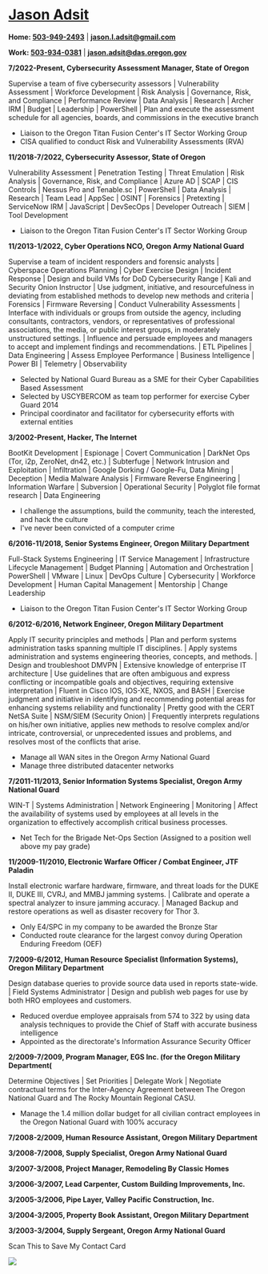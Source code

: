 # [Jason Adsit](https://www.linkedin.com/in/jasonadsit/)

**Home: [503-949-2493](tel:5039492493)** &#124; **[jason.l.adsit@gmail.com](mailto:jason.l.adsit@gmail.com)**

**Work: [503-934-0381](tel:9719007326)** &#124; **[jason.adsit@das.oregon.gov](mailto:jason.adsit@das.oregon.gov)**

**7/2022-Present, Cybersecurity Assessment Manager, State of Oregon**

Supervise a team of five cybersecurity assessors &#124; Vulnerability Assessment &#124; Workforce Development &#124; Risk Analysis &#124; Governance, Risk, and Compliance &#124; Performance Review &#124; Data Analysis &#124; Research &#124; Archer IRM &#124; Budget &#124; Leadership &#124; PowerShell &#124; Plan and execute the assessment schedule for all agencies, boards, and commissions in the executive branch

* Liaison to the Oregon Titan Fusion Center's IT Sector Working Group
* CISA qualified to conduct Risk and Vulnerability Assessments (RVA)

**11/2018-7/2022, Cybersecurity Assessor, State of Oregon**

Vulnerability Assessment &#124; Penetration Testing &#124; Threat Emulation &#124; Risk Analysis &#124; Governance, Risk, and Compliance &#124; Azure AD &#124; SCAP &#124; CIS Controls &#124; Nessus Pro and Tenable.sc &#124; PowerShell &#124; Data Analysis &#124; Research &#124; Team Lead &#124; AppSec &#124; OSINT &#124; Forensics &#124; Pretexting &#124; ServiceNow IRM &#124; JavaScript &#124; DevSecOps &#124; Developer Outreach &#124; SIEM &#124; Tool Development

* Liaison to the Oregon Titan Fusion Center's IT Sector Working Group

**11/2013-1/2022, Cyber Operations NCO, Oregon Army National Guard**

Supervise a team of incident responders and forensic analysts &#124; Cyberspace Operations Planning &#124; Cyber Exercise Design &#124; Incident Response &#124; Design and build VMs for DoD Cybersecurity Range &#124; Kali and Security Onion Instructor &#124; Use judgment, initiative, and resourcefulness in deviating from established methods to develop new methods and criteria &#124; Forensics &#124; Firmware Reversing &#124; Conduct Vulnerability Assessments &#124; Interface with individuals or groups from outside the agency, including consultants, contractors, vendors, or representatives of professional associations, the media, or public interest groups, in moderately unstructured settings. &#124; Influence and persuade employees and managers to accept and implement findings and recommendations. &#124; ETL Pipelines &#124; Data Engineering &#124; Assess Employee Performance &#124; Business Intelligence &#124; Power BI &#124; Telemetry &#124; Observability

* Selected by National Guard Bureau as a SME for their Cyber Capabilities Based Assessment
* Selected by USCYBERCOM as team top performer for exercise Cyber Guard 2014
* Principal coordinator and facilitator for cybersecurity efforts with external entities

**3/2002-Present, Hacker, The Internet**

BootKit Development &#124; Espionage &#124; Covert Communication &#124; DarkNet Ops (Tor, i2p, ZeroNet, dn42, etc.) &#124; Subterfuge &#124; Network Intrusion and Exploitation &#124; Infiltration &#124; Google Dorking / Google-Fu, Data Mining &#124; Deception &#124; Media Malware Analysis &#124; Firmware Reverse Engineering &#124; Information Warfare &#124; Subversion &#124; Operational Security &#124; Polyglot file format research &#124; Data Engineering

* I challenge the assumptions, build the community, teach the interested, and hack the culture
* I've never been convicted of a computer crime

**6/2016-11/2018, Senior Systems Engineer, Oregon Military Department**

Full-Stack Systems Engineering &#124; IT Service Management &#124; Infrastructure Lifecycle Management &#124; Budget Planning &#124; Automation and Orchestration &#124; PowerShell &#124; VMware &#124; Linux &#124; DevOps Culture &#124; Cybersecurity &#124; Workforce Development &#124; Human Capital Management &#124; Mentorship &#124; Change Leadership

* Liaison to the Oregon Titan Fusion Center's IT Sector Working Group

**6/2012-6/2016, Network Engineer, Oregon Military Department**

Apply IT security principles and methods &#124; Plan and perform systems administration tasks spanning multiple IT disciplines. &#124; Apply systems administration and systems engineering theories, concepts, and methods. &#124; Design and troubleshoot DMVPN &#124; Extensive knowledge of enterprise IT architecture &#124; Use guidelines that are often ambiguous and express conflicting or incompatible goals and objectives, requiring extensive interpretation &#124; Fluent in Cisco IOS, IOS-XE, NXOS, and BASH &#124; Exercise judgment and initiative in identifying and recommending potential areas for enhancing systems reliability and functionality &#124; Pretty good with the CERT NetSA Suite &#124; NSM/SIEM (Security Onion) &#124; Frequently interprets regulations on his/her own initiative, applies new methods to resolve complex and/or intricate, controversial, or unprecedented issues and problems, and resolves most of the conflicts that arise.

* Manage all WAN sites in the Oregon Army National Guard
* Manage three distributed datacenter networks

**7/2011-11/2013, Senior Information Systems Specialist, Oregon Army National Guard**

WIN-T &#124; Systems Administration &#124; Network Engineering &#124; Monitoring &#124; Affect the availability of systems used by employees at all levels in the organization to effectively accomplish critical business processes.

* Net Tech for the Brigade Net-Ops Section &#40;Assigned to a position well above my pay grade&#41;

**11/2009-11/2010, Electronic Warfare Officer / Combat Engineer, JTF Paladin**

Install electronic warfare hardware, firmware, and threat loads for the DUKE II, DUKE III, CVRJ, and MMBJ jamming systems. &#124; Calibrate and operate a spectral analyzer to insure jamming accuracy. &#124; Managed Backup and restore operations as well as disaster recovery for Thor 3.

* Only E4/SPC in my company to be awarded the Bronze Star
* Conducted route clearance for the largest convoy during Operation Enduring Freedom &#40;OEF&#41;

**7/2009-6/2012, Human Resource Specialist &#40;Information Systems&#41;, Oregon Military Department**

Design database queries to provide source data used in reports state-wide. &#124; Field Systems Administrator &#124; Design and publish web pages for use by both HRO employees and customers.

* Reduced overdue employee appraisals from 574 to 322 by using data analysis techniques to provide the Chief of Staff with accurate business intelligence
* Appointed as the directorate's Information Assurance Security Officer

**2/2009-7/2009, Program Manager, EGS Inc. &#40;for the Oregon Military Department&#40;**

Determine Objectives &#124; Set Priorities &#124; Delegate Work &#124; Negotiate contractual terms for the Inter-Agency Agreement between The Oregon National Guard and The Rocky Mountain Regional CASU.

* Manage the 1.4 million dollar budget for all civilian contract employees in the Oregon National Guard with 100% accuracy

**7/2008-2/2009, Human Resource Assistant, Oregon Military Department**

**3/2008-7/2008, Supply Specialist, Oregon Army National Guard**

**3/2007-3/2008, Project Manager, Remodeling By Classic Homes**

**3/2006-3/2007, Lead Carpenter, Custom Building Improvements, Inc.**

**3/2005-3/2006, Pipe Layer, Valley Pacific Construction, Inc.**

**3/2004-3/2005, Property Book Assistant, Oregon Military Department**

**3/2003-3/2004, Supply Sergeant, Oregon Army National Guard**

Scan This to Save My Contact Card

![](https://jasonadsit.github.io/adsit-vcard.png)
